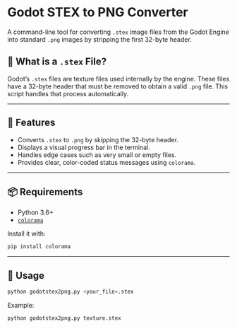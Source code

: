 # Godot STEX to PNG Converter

A command-line tool for converting `.stex` image files from the Godot Engine into standard `.png` images by stripping the first 32-byte header.

## 🧠 What is a `.stex` File?

Godot’s `.stex` files are texture files used internally by the engine. These files have a 32-byte header that must be removed to obtain a valid `.png` file. This script handles that process automatically.

---

## 🚀 Features

- Converts `.stex` to `.png` by skipping the 32-byte header.
- Displays a visual progress bar in the terminal.
- Handles edge cases such as very small or empty files.
- Provides clear, color-coded status messages using `colorama`.

---

## 📦 Requirements

- Python 3.6+
- [`colorama`](https://pypi.org/project/colorama/)

Install it with:

```bash
pip install colorama
```

---

## 🔧 Usage

```bash
python godotstex2png.py <your_file>.stex
```

Example:

```bash
python godotstex2png.py texture.stex
```

